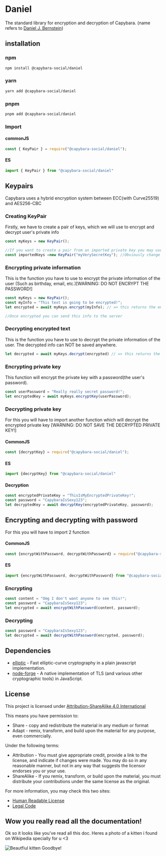 # Daniel 

The standard library for encryption and decryption of Capybara.
(name refers to [Daniel J. Bernstein](https://en.wikipedia.org/wiki/Daniel_J._Bernstein))


## installation


### npm
```bash
npm install @capybara-social/daniel
```

### yarn
```bash
yarn add @capybara-social/daniel
```

### pnpm
```bash
pnpm add @capybara-social/daniel
```


### Import

#### commonJS
```js
const { KeyPair } = require("@capybara-social/daniel");
```

#### ES
```js
import { KeyPair } from "@capybara-social/daniel"
```

## Keypairs

Capybara uses a hybrid encryption system between ECC(with Curve25519) and AES256-CBC

### Creating KeyPair
Firstly, we have to create a pair of keys, which we will use to encrypt and decrypt user's private info
```js
const myKeys = new KeyPair();

//If you want to create a pair from an imported private key you may use it like this
const importedKeys =new KeyPair("myVerySecretKey"); //Obviously change the "myVerySecretKey" with the imported private key
```

### Encrypting private information

This is the function you have to use to encrypt the private information of the user (Such as birthday, email, etc.)\[WARNING: DO NOT ENCRYPT THE PASSWORD!\]

```js
const myKeys = new KeyPair();
const myInfo = "This text is going to be encrypted!";
let encrypted = await myKeys.encrypt(myInfo); // => this returns the encrypted text

//Once encrypted you can send this info to the server
```

### Decrypting encrypted text

This is the function you have to use to decrypt the private information of the user. The decrypted info can NOT be saved anywhere. 
```js
let decrypted = await myKeys.decrypt(encrypted) // => this returns the decrypted text or throw an error 
```
### Encrypting private key
This function will encrypt the private key with a password(the user's password).
```js
const userPassword = "Really really secret password!";
let encryptedKey = await myKeys.encryptKey(userPassword);
``` 

### Decrypting private key
For this you will have to import another function which will decrypt the encrypted private key
\[WARNING: DO NOT SAVE THE DECRYPTED PRIVATE KEY!\]
#### CommonJS
```js
const {decryptKey} = require("@capybara-social/daniel");
```
#### ES
```js
import {decryptKey} from "@capybara-social/daniel"
```


#### Decryption
```js
const encryptedPrivateKey = "ThisIsMyEncryptedPrivateKey!";
const password = "CapybaraIsSexy123";
let decryptedKey = await decryptKey(encryptedPrivateKey, password);
```

## Encrypting and decrypting with password

For this you will have to import 2 function
#### CommonJS
```js
const {encryptWithPassword, decryptWithPassword} = require("@capybara-social/daniel");
```
#### ES
```js
import {encryptWithPassword, decryptWithPassword} from "@capybara-social/daniel"
```


### Encrypting
```js
const content = "Omg I don't want anyone to see this!";
const password = "CapybaraIsSexy123";
let encrypted = await encryptWithPassword(content, password);
```

### Decrypting
```js
const password = "CapybaraIsSexy123";
let decrypted = await decryptWithPassword(encrypted, password);
```

## Dependencies

* [elliptic](https://www.npmjs.com/package/elliptic) - Fast elliptic-curve cryptography in a plain javascript implementation.
* [node-forge](https://www.npmjs.com/package/node-forge) - A native implementation of TLS (and various other cryptographic tools) in JavaScript.

## License

This project is licensed under [Attribution-ShareAlike 4.0 International](https://creativecommons.org/licenses/by-sa/4.0/)

This means you have permission to:
* Share - copy and redistribute the material in any medium or format 
* Adapt - remix, transform, and build upon the material
for any purpose, even commercially. 

Under the following terms: 
* Attribution - You must give appropriate credit, provide a link to the license, and indicate if changes were made. You may do so in any reasonable manner, but not in any way that suggests the licensor endorses you or your use. 
* ShareAlike - If you remix, transform, or build upon the material, you must distribute your contributions under the same license as the original. 


For more information, you may check this two sites:

* [Human Readable License](https://creativecommons.org/licenses/by-sa/4.0/)
* [Legal Code](https://creativecommons.org/licenses/by-sa/4.0/legalcode)


## Wow you really read all the documentation!

Ok so it looks like you've read all this doc. 
Heres a photo of a kitten i found on Wikipedia specially for u <3

![Beautfiul kitten](https://upload.wikimedia.org/wikipedia/commons/b/b7/White_kitten.jpg)
Goodbye!
